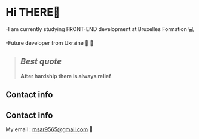 
# Hi THERE:wave:

-I am currently studying FRONT-END development at Bruxelles Formation :computer:

-Future developer from Ukraine :purple_heart: :yellow_heart:

> ## _Best quote_
>
> **After hardship there is always relief**

## Contact info

## Contact info

My email : msar9565@gmail.com :email:
